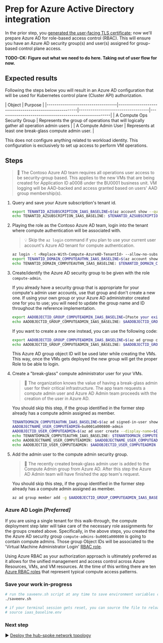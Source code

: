 # Prep for Azure Active Directory integration

In the prior step, you [generated the user-facing TLS certificate](./02-ca-certificates.md); now we'll prepare Azure AD for role-based access control (RBAC). This will ensure you have an Azure AD security group(s) and user(s) assigned for group-based control plane access.

**TODO-CK: Figure out what we need to do here.  Taking out of user flow for now.**

## Expected results

Following the steps below you will result in an Azure AD configuration that will be used for Kubernetes control plane (Cluster API) authorization.

| Object                             | Purpose                                                 |
|------------------------------------|---------------------------------------------------------|------------------------------------|---------------------------------------------------------|
| A Compute Ops Security Group       | Represents the group of operations that will logically gather all operation admin users      |
| A Compute Admin User               | Represents at least one break-glass compute admin user. |

This does not configure anything related to workload identity. This configuration is exclusively to set up access to perform VM operations.

## Steps

> :book: The Contoso Azure AD team requires all operations user access to be security-group based. This applies to the new VMs that are being created for Application ID a0008 under the BU0001 business unit. VM logging will be AAD-backed and access granted based on users' AAD group membership(s).

1. Query and save your Azure subscription's tenant id.

   ```bash
   export TENANTID_AZSUBSCRIPTION_IAAS_BASELINE=$(az account show --query tenantId -o tsv)
   echo TENANTID_AZSUBSCRIPTION_IAAS_BASELINE: $TENANTID_AZSUBSCRIPTION_IAAS_BASELINE
   ```

1. Playing the role as the Contoso Azure AD team, login into the tenant where compute authentication will be associated with.

   > :bulb: Skip the `az login` command if you plan to use your current user account's Azure AD tenant for compute authentication.

   ```bash
   az login -t <Replace-With-Compute-AzureAD-TenantId> --allow-no-subscriptions
   export TENANTID_DOMAIN_COMPUTEAUTHN_IAAS_BASELINE=$(az account show --query tenantId -o tsv)
   echo TENANTID_DOMAIN_COMPUTEAUTHN_IAAS_BASELINE: $TENANTID_DOMAIN_COMPUTEAUTHN_IAAS_BASELINE
   ```

1. Create/identify the Azure AD security group to be given with the role `compute-admin`.

   If you already have a security group that is appropriate for your compute's admin user accounts, use that group and don't create a new one. If using your own group or your Azure AD administrator created one for you to use; you will need to update the group name and ID throughout the reference implementation.
   ```bash
   export AADOBJECTID_GROUP_COMPUTEADMIN_IAAS_BASELINE=[Paste your existing compute admin group Object ID here.]
   echo AADOBJECTID_GROUP_COMPUTEADMIN_IAAS_BASELINE: $AADOBJECTID_GROUP_COMPUTEADMIN_IAAS_BASELINE
   ```

   If you want to create a new one instead, you can use the following code:

   ```bash
   export AADOBJECTID_GROUP_COMPUTEADMIN_IAAS_BASELINE=$(az ad group create --display-name 'compute-admins-bu0001a000800' --mail-nickname 'compute-admins-bu0001a000800' --description "Principals in this group are compute admins in the bu0001a000800 VMs." --query id -o tsv)
   echo AADOBJECTID_GROUP_COMPUTEADMIN_IAAS_BASELINE: $AADOBJECTID_GROUP_COMPUTEADMIN_IAAS_BASELINE
   ```

   This Azure AD group object ID will be used later while creating the VMs. This way, once the VMs gets deployed the new group will get the proper Role to be able to login.

1. Create a "break-glass" compute administrator user for your VMs.

   > :book: The organization knows the value of having a break-glass admin user for their critical infrastructure. The app team requests a compute admin user and Azure AD Admin team proceeds with the creation of the user in Azure AD.

   You should skip this step, if the group identified in the former step already has a compute admin assigned as member.

   ```bash
   TENANTDOMAIN_COMPUTEAUTHN_IAAS_BASELINE=$(az ad signed-in-user show --query 'userPrincipalName' -o tsv | cut -d '@' -f 2 | sed 's/\"//')
   AADOBJECTNAME_USER_COMPUTEADMIN=bu0001a000800-admin
   AADOBJECTID_USER_COMPUTEADMIN=$(az ad user create --display-name=${AADOBJECTNAME_USER_COMPUTEADMIN} --user-principal-name ${AADOBJECTNAME_USER_COMPUTEADMIN}@${TENANTDOMAIN_COMPUTEAUTHN_IAAS_BASELINE} --force-change-password-next-sign-in --password ChangeMebu0001a0008AdminChangeMe --query id -o tsv)
   echo TENANTDOMAIN_COMPUTEAUTHN_IAAS_BASELINE: $TENANTDOMAIN_COMPUTEAUTHN_IAAS_BASELINE
   echo AADOBJECTNAME_USER_COMPUTEADMIN: $AADOBJECTNAME_USER_COMPUTEADMIN
   echo AADOBJECTID_USER_COMPUTEADMIN: $AADOBJECTID_USER_COMPUTEADMIN
   ```

1. Add the admin user to the compute admin security group.

   > :book: The recently created break-glass admin user is added to the Compute Admin group from Azure AD. After this step the Azure AD Admin team will have finished the app team's request.

   You should skip this step, if the group identified in the former step already has a compute admin assigned as member.

   ```bash
   az ad group member add -g $AADOBJECTID_GROUP_COMPUTEADMIN_IAAS_BASELINE --member-id $AADOBJECTID_USER_COMPUTEADMIN
   ```

### Azure AD Login _[Preferred]_

If you are using a single tenant for this walk-through, the compute deployment step later will take care of the necessary role assignments for the groups created above. Specifically, in the above steps, you created the the Azure AD security group `compute-admins-bu0001a000800` is going to contain compute admins. Those group Object IDs will be associated to the 'Virtual Machine Administrator Login' [RBAC role](https://learn.microsoft.com/azure/role-based-access-control/built-in-roles#virtual-machine-administrator-login).

Using Azure RBAC as your authorization approach is ultimately preferred as it allows for the unified management and access control across Azure Resources, VMs, and VM resources. At the time of this writing there are ten [Azure RBAC roles](https://learn.microsoft.com/azure/role-based-access-control/built-in-roles#compute) that represent typical compute access patterns.

### Save your work in-progress

```bash
# run the saveenv.sh script at any time to save environment variables created above to iaas_baseline.env
./saveenv.sh

# if your terminal session gets reset, you can source the file to reload the environment variables
# source iaas_baseline.env
```

### Next step

:arrow_forward: [Deploy the hub-spoke network topology](./04-networking.md)
